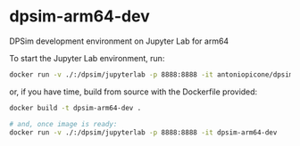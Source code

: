 # dpsim-arm64-dev
DPSim development environment on Jupyter Lab for arm64

To start the Jupyter Lab environment, run:

```sh
docker run -v ./:/dpsim/jupyterlab -p 8888:8888 -it antoniopicone/dpsim-arm64-dev
```

or, if you have time, build from source with the Dockerfile provided:
```bash
docker build -t dpsim-arm64-dev .

# and, once image is ready:
docker run -v ./:/dpsim/jupyterlab -p 8888:8888 -it dpsim-arm64-dev
```

